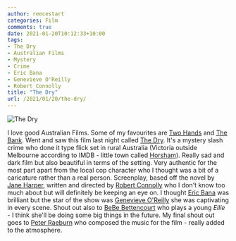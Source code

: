 ```yaml
---
author: reecestart
categories: Film
comments: true
date: 2021-01-20T10:12:33+10:00
tags:
- The Dry
- Australian Films
- Mystery
- Crime
- Eric Bana
- Genevieve O'Reilly
- Robert Connolly
title: "The Dry"
url: /2021/01/20/the-dry/
---
```


![The Dry](/public/img/the-dry.webp)

I love good Australian Films. Some of my favourites are [Two Hands](https://www.imdb.com/title/tt0145547/) and [The Bank](https://www.imdb.com/title/tt0241223/?ref_=nv_sr_srsg_8). Went and saw this film last night called [The Dry](https://www.imdb.com/title/tt5144174/). It's a mystery slash crime who done it type flick set in rural Australia (Victoria outside Melbourne according to IMDB - little town called [Horsham](https://www.google.com/maps/place/Horsham+VIC+3400/@-36.7172561,142.1611876,13z/data=!3m1!4b1!4m5!3m4!1s0x6ace4535fb847865:0x50579a430a0d530!8m2!3d-36.7188618!4d142.1962316)). Really sad and dark film but also beautiful in terms of the setting. Very authentic for the most part apart from the local cop character who I thought was a bit of a caricature rather than a real person. Screenplay, based off the novel by [Jane Harper](https://janeharper.com.au/Books/The-Dry), written and directed by [Robert Connolly](https://www.imdb.com/name/nm0175352/?ref_=tt_ov_dr) who I don't know too much about but will definitely be keeping an eye on. I thought [Eric Bana](https://www.imdb.com/name/nm0051509/?ref_=tt_cl_t1) was brilliant but the star of the show was [Genevieve O'Reilly](https://www.imdb.com/name/nm0642444/?ref_=tt_cl_t2) she was captivating in every scene. Shout out also to [BeBe Bettencourt](https://www.imdb.com/name/nm10710511/?ref_=tt_cl_t8) who plays a young *Ellie* - I think she'll be doing some big things in the future. My final shout out goes to [Peter Raeburn](https://www.imdb.com/name/nm1041285/?ref_=ttfc_fc_cr13) who composed the music for the film - really added to the atmosphere.